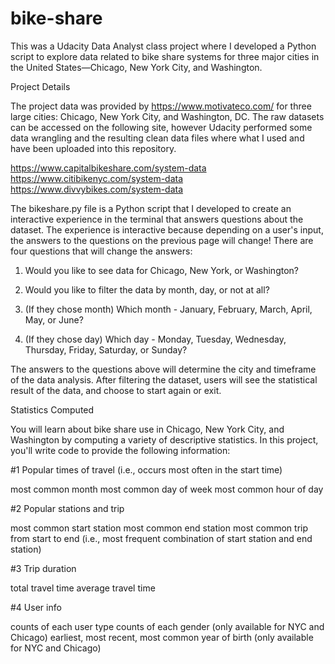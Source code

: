 # bike-share
This was a Udacity Data Analyst class project where I developed a Python script to explore data related to bike share systems for three major cities in the United States—Chicago, New York City, and Washington.

Project Details

The project data was provided by https://www.motivateco.com/ for three large cities: Chicago, New York City, and Washington, DC.  The raw datasets can be accessed on the following site, however Udacity performed some data wrangling and the resulting  clean data files where what I used and have been uploaded into this repository.

https://www.capitalbikeshare.com/system-data
https://www.citibikenyc.com/system-data
https://www.divvybikes.com/system-data

The bikeshare.py file is a Python script that I developed to create an interactive experience in the terminal that answers questions about the dataset. The experience is interactive because depending on a user's input, the answers to the questions on the previous page will change! There are four questions that will change the answers:

1) Would you like to see data for Chicago, New York, or Washington?

2) Would you like to filter the data by month, day, or not at all?

3) (If they chose month) Which month - January, February, March, April, May, or June?

4) (If they chose day) Which day - Monday, Tuesday, Wednesday, Thursday, Friday, Saturday, or Sunday?

The answers to the questions above will determine the city and timeframe of the data analysis. After filtering the dataset, users will see the statistical result of the data, and choose to start again or exit.

Statistics Computed

You will learn about bike share use in Chicago, New York City, and Washington by computing a variety of descriptive statistics. In this project, you'll write code to provide the following information:

#1 Popular times of travel (i.e., occurs most often in the start time)

most common month
most common day of week
most common hour of day

#2 Popular stations and trip

most common start station
most common end station
most common trip from start to end (i.e., most frequent combination of start station and end station)

#3 Trip duration

total travel time
average travel time

#4 User info

counts of each user type
counts of each gender (only available for NYC and Chicago)
earliest, most recent, most common year of birth (only available for NYC and Chicago)





